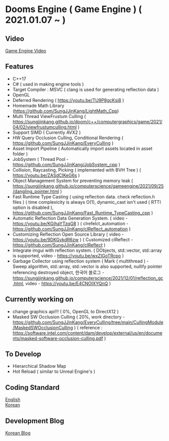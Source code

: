 # Dooms Engine ( Game Engine ) ( 2021.01.07 ~ )
  
## Video

[Game Engine Video](https://youtube.com/playlist?list=PLUg9a0kyCgTR3OhYZYSMauDmjv6D96pVz)              

## Features

  * C++17
  * C# ( used in making engine tools )    
  * Target Compiler : MSVC ( clang is used for generating reflection data )
  * OpenGL
  * Deferred Rendering ( https://youtu.be/TU9P8gcKsi8 )
  * Homemade Math Library (https://github.com/SungJJinKang/LightMath_Cpp)     
  * Multi Thread ViewFrustum Culling ( https://sungjjinkang.github.io/doom/c++/computergraphics/game/2021/04/02/viewfrustumculling.html )
  * Support SIMD ( Currently AVX2 )
  * HW Query Occlusion Culling, Conditional Rendering ( https://github.com/SungJJinKang/EveryCulling )
  * Asset Import Pipeline ( Automatically import assets located in asset folder )
  * JobSystem ( Thread Pool - https://github.com/SungJJinKang/JobSystem_cpp )
  * Collision, Raycasting, Picking ( implemented with BVH Tree ) ( https://youtu.be/ZASdCIKeG6s )
  * Object Management System for preventing memory leak ( https://sungjjinkang.github.io/computerscience/gameengine/2021/09/25/dangling_pointer.html )
  * Fast Runtime Type Casting ( using reflection data. check reflection.h files ) ( time complexicity is always O(1), dynamic_cast isn't used ( RTTI option is disabled ), https://github.com/SungJJinKang/Fast_Runtime_TypeCasting_cpp )        
  * Automatic Reflection Data Generation System. ( video - https://youtu.be/KGihaYTzqG8 ) ( clrefelct_automation - https://github.com/SungJJinKang/clReflect_automation )
  * Customizing Reflection Open Source Library ( video - https://youtu.be/9DKGvkdR6zw ) ( Customized clReflect - https://github.com/SungJJinKang/clReflect )
  * Integrate imgui with reflection system. ( DObjects, std::vector, std::array is supported, video - https://youtu.be/wxZIGoTRcpo )
  * Garbage Collector using reflection system ( Mark ( multithread ) - Sweep algorithm, std::array, std::vector is also supported, nullify pointer referencing destroyed object, 한국어 블로그 - https://sungjjinkang.github.io/computerscience/2021/12/01/reflection_gc.html, video - https://youtu.be/E4CNOIXYQnQ )

## Currently working on

  * change graphics api!!! ( 0%, OpenGL to DirectX12 )
  * Masked SW Occlusion Culling ( 20%, work directory - https://github.com/SungJJinKang/EveryCulling/tree/main/CullingModule/MaskedSWOcclusionCulling ) ( reference : https://software.intel.com/content/dam/develop/external/us/en/documents/masked-software-occlusion-culling.pdf )        
 
## To Develop
 
  * Hierarchical Shadow Map
  * Hot Reload ( similar to Unreal Engine's )

## Coding Standard

[English](https://docs.google.com/document/d/1cT8EPgMXe0eopeHvwuFmbHG4TJr5kUmcovkr5irQZmo/edit)   
[Korean](https://docs.popekim.com/ko/coding-standards/cpp)


## Development Blog

[Korean Blog](https://sungjjinkang.github.io/) 
